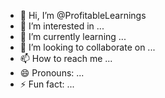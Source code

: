 - 👋 Hi, I’m @ProfitableLearnings
- 👀 I’m interested in ...
- 🌱 I’m currently learning ...
- 💞️ I’m looking to collaborate on ...
- 📫 How to reach me ...
- 😄 Pronouns: ...
- ⚡ Fun fact: ...

<!---
ProfitableLearnings/ProfitableLearnings is a ✨ special ✨ repository because its `README.md` (this file) appears on your GitHub profile.
You can click the Preview link to take a look at your changes.
--->
